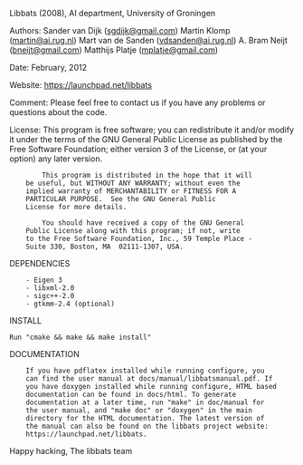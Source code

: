 
   Libbats (2008), AI department, University of Groningen
 
   Authors: 	Sander van Dijk (sgdijk@gmail.com)
                Martin Klomp (martin@ai.rug.nl)
 		Mart van de Sanden (vdsanden@ai.rug.nl)
 		A. Bram Neijt (bneijt@gmail.com)
 		Matthijs Platje (mplatje@gmail.com)
 
   Date: 	February, 2012
 
   Website:	https://launchpad.net/libbats
 
   Comment:	Please feel free to contact us if you have any 
 		problems or questions about the code.
 
 
   License: 	This program is free software; you can redistribute 
 		it and/or modify it under the terms of the GNU General
 		Public License as published by the Free Software 
 		Foundation; either version 3 of the License, or (at 
 		your option) any later version.
 
    		This program is distributed in the hope that it will
 		be useful, but WITHOUT ANY WARRANTY; without even the
 		implied warranty of MERCHANTABILITY or FITNESS FOR A
 		PARTICULAR PURPOSE.  See the GNU General Public
 		License for more details.
 
    		You should have received a copy of the GNU General
 		Public License along with this program; if not, write
 		to the Free Software Foundation, Inc., 59 Temple Place - 
 		Suite 330, Boston, MA  02111-1307, USA.
 
DEPENDENCIES

        - Eigen 3
        - libxml-2.0
        - sigc++-2.0
        - gtkmm-2.4 (optional)

INSTALL

	Run "cmake && make && make install"

DOCUMENTATION

        If you have pdflatex installed while running configure, you
        can find the user manual at docs/manual/libbatsmanual.pdf. If
        you have doxygen installed while running configure, HTML based
        documentation can be found in docs/html. To generate
        documentation at a later time, run "make" in doc/manual for
        the user manual, and "make doc" or "doxygen" in the main
        directory for the HTML documentation. The latest version of
        the manual can also be found on the libbats project website:
        https://launchpad.net/libbats.


Happy hacking,
  The libbats team

